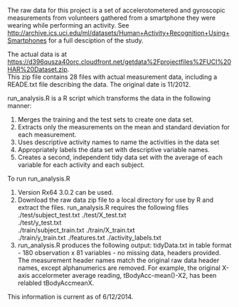 The raw data for this project is a set of accelerotometered and gyroscopic measurements from 
volunteers gathered from a smartphone they were wearing while performing an activity.  See 
http://archive.ics.uci.edu/ml/datasets/Human+Activity+Recognition+Using+Smartphones 
for a full desciption of the study.

The actual data is at https://d396qusza40orc.cloudfront.net/getdata%2Fprojectfiles%2FUCI%20HAR%20Dataset.zip.  
This zip file contains 28 files with actual measurement data, including a READE.txt file 
describing the data. The original date is 11/2012.

run_analysis.R is a R script which transforms the data in the following manner:

1. Merges the training and the test sets to create one data set.
2. Extracts only the measurements on the mean and standard deviation for each measurement. 
3. Uses descriptive activity names to name the activities in the data set
4. Appropriately labels the data set with descriptive variable names. 
5. Creates a second, independent tidy data set with the average of each variable for each activity and each subject.

To run run_analysis.R

1.  Version Rx64 3.0.2 can be used.
2.  Download the raw data zip file to a local directory for use by R and extract the files.
    run_analysis.R requires the following files 
    ./test/subject_test.txt 
    ./test/X_test.txt       
    ./test/y_test.txt      
    ./train/subject_train.txt
    ./train/X_train.txt       
    ./train/y_train.txt
    ./features.txt
    ./activity_labels.txt
3.  run_analysis.R produces the following output:
    tidyData.txt in table format - 180 observation x 81 variables - no missing data, headers provided.
    The measurement header names match the original raw data header names, except alphanumerics are removed.
    For example, the original X-axis accelormeter average reading, tBodyAcc-mean()-X2, has been relabled tBodyAccmeanX.  

This information is current as of 6/12/2014.
